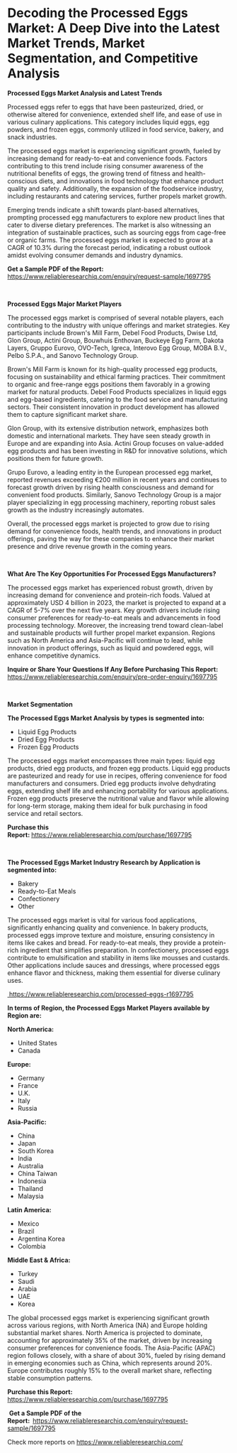 <p><h1>Decoding the Processed Eggs Market: A Deep Dive into the Latest Market Trends, Market Segmentation, and Competitive Analysis</h1></p><p><strong>Processed Eggs Market Analysis and Latest Trends</strong></p>
<p><p>Processed eggs refer to eggs that have been pasteurized, dried, or otherwise altered for convenience, extended shelf life, and ease of use in various culinary applications. This category includes liquid eggs, egg powders, and frozen eggs, commonly utilized in food service, bakery, and snack industries.</p><p>The processed eggs market is experiencing significant growth, fueled by increasing demand for ready-to-eat and convenience foods. Factors contributing to this trend include rising consumer awareness of the nutritional benefits of eggs, the growing trend of fitness and health-conscious diets, and innovations in food technology that enhance product quality and safety. Additionally, the expansion of the foodservice industry, including restaurants and catering services, further propels market growth.</p><p>Emerging trends indicate a shift towards plant-based alternatives, prompting processed egg manufacturers to explore new product lines that cater to diverse dietary preferences. The market is also witnessing an integration of sustainable practices, such as sourcing eggs from cage-free or organic farms. The processed eggs market is expected to grow at a CAGR of 10.3% during the forecast period, indicating a robust outlook amidst evolving consumer demands and industry dynamics.</p></p>
<p><strong>Get a Sample PDF of the Report:&nbsp;</strong> <a href="https://www.reliableresearchiq.com/enquiry/request-sample/1697795?utm_campaign=3055&utm_medium=2&utm_source=Github&utm_content=ia&utm_term=07042025&utm_id=processed-eggs">https://www.reliableresearchiq.com/enquiry/request-sample/1697795</a></p>
<p>&nbsp;</p>
<p><strong>Processed Eggs Major Market Players</strong></p>
<p><p>The processed eggs market is comprised of several notable players, each contributing to the industry with unique offerings and market strategies. Key participants include Brown's Mill Farm, Debel Food Products, Dwise Ltd, Glon Group, Actini Group, Bouwhuis Enthovan, Buckeye Egg Farm, Dakota Layers, Gruppo Eurovo, OVO-Tech, Igreca, Interovo Egg Group, MOBA B.V., Pelbo S.P.A., and Sanovo Technology Group.</p><p>Brown's Mill Farm is known for its high-quality processed egg products, focusing on sustainability and ethical farming practices. Their commitment to organic and free-range eggs positions them favorably in a growing market for natural products. Debel Food Products specializes in liquid eggs and egg-based ingredients, catering to the food service and manufacturing sectors. Their consistent innovation in product development has allowed them to capture significant market share.</p><p>Glon Group, with its extensive distribution network, emphasizes both domestic and international markets. They have seen steady growth in Europe and are expanding into Asia. Actini Group focuses on value-added egg products and has been investing in R&D for innovative solutions, which positions them for future growth.</p><p>Grupo Eurovo, a leading entity in the European processed egg market, reported revenues exceeding €200 million in recent years and continues to forecast growth driven by rising health consciousness and demand for convenient food products. Similarly, Sanovo Technology Group is a major player specializing in egg processing machinery, reporting robust sales growth as the industry increasingly automates.</p><p>Overall, the processed eggs market is projected to grow due to rising demand for convenience foods, health trends, and innovations in product offerings, paving the way for these companies to enhance their market presence and drive revenue growth in the coming years.</p></p>
<p>&nbsp;</p>
<p><strong>What Are The Key Opportunities For Processed Eggs Manufacturers?</strong></p>
<p><p>The processed eggs market has experienced robust growth, driven by increasing demand for convenience and protein-rich foods. Valued at approximately USD 4 billion in 2023, the market is projected to expand at a CAGR of 5-7% over the next five years. Key growth drivers include rising consumer preferences for ready-to-eat meals and advancements in food processing technology. Moreover, the increasing trend toward clean-label and sustainable products will further propel market expansion. Regions such as North America and Asia-Pacific will continue to lead, while innovation in product offerings, such as liquid and powdered eggs, will enhance competitive dynamics.</p></p>
<p><strong>Inquire or Share Your Questions If Any Before Purchasing This Report:</strong> <a href="https://www.reliableresearchiq.com/enquiry/pre-order-enquiry/1697795?utm_campaign=3055&utm_medium=2&utm_source=Github&utm_content=ia&utm_term=07042025&utm_id=processed-eggs">https://www.reliableresearchiq.com/enquiry/pre-order-enquiry/1697795</a></p>
<p>&nbsp;</p>
<p><strong>Market Segmentation</strong></p>
<p><strong>The Processed Eggs Market Analysis by types is segmented into:</strong></p>
<p><ul><li>Liquid Egg Products</li><li>Dried Egg Products</li><li>Frozen Egg Products</li></ul></p>
<p><p>The processed eggs market encompasses three main types: liquid egg products, dried egg products, and frozen egg products. Liquid egg products are pasteurized and ready for use in recipes, offering convenience for food manufacturers and consumers. Dried egg products involve dehydrating eggs, extending shelf life and enhancing portability for various applications. Frozen egg products preserve the nutritional value and flavor while allowing for long-term storage, making them ideal for bulk purchasing in food service and retail sectors.</p></p>
<p><strong>Purchase this Report:&nbsp;</strong><a href="https://www.reliableresearchiq.com/purchase/1697795?utm_campaign=3055&utm_medium=2&utm_source=Github&utm_content=ia&utm_term=07042025&utm_id=processed-eggs">https://www.reliableresearchiq.com/purchase/1697795</a></p>
<p>&nbsp;</p>
<p><strong>The Processed Eggs Market Industry Research by Application is segmented into:</strong></p>
<p><ul><li>Bakery</li><li>Ready-to-Eat Meals</li><li>Confectionery</li><li>Other</li></ul></p>
<p><p>The processed eggs market is vital for various food applications, significantly enhancing quality and convenience. In bakery products, processed eggs improve texture and moisture, ensuring consistency in items like cakes and bread. For ready-to-eat meals, they provide a protein-rich ingredient that simplifies preparation. In confectionery, processed eggs contribute to emulsification and stability in items like mousses and custards. Other applications include sauces and dressings, where processed eggs enhance flavor and thickness, making them essential for diverse culinary uses.</p></p>
<p><a href="https://www.reliableresearchiq.com/processed-eggs-r1697795?utm_campaign=3055&utm_medium=2&utm_source=Github&utm_content=ia&utm_term=07042025&utm_id=processed-eggs">&nbsp;https://www.reliableresearchiq.com/processed-eggs-r1697795</a></p>
<p><strong>In terms of Region, the Processed Eggs Market Players available by Region are:</strong></p>
<p>
    <p> <strong> North America: </strong>
        <ul>
            <li>United States</li>
            <li>Canada</li>
        </ul>
        </p> 
    <p> <strong> Europe: </strong>
        <ul>
            <li>Germany</li>
            <li>France</li>
            <li>U.K.</li>
            <li>Italy</li>
            <li>Russia</li>
        </ul>
        </p> 
    <p> <strong> Asia-Pacific: </strong>
        <ul>
            <li>China</li>
            <li>Japan</li>
            <li>South Korea</li>
            <li>India</li>
            <li>Australia</li>
            <li>China Taiwan</li>
            <li>Indonesia</li>
            <li>Thailand</li>
            <li>Malaysia</li>
        </ul>
        </p> 
    <p> <strong> Latin America: </strong>
        <ul>
            <li>Mexico</li>
            <li>Brazil</li>
            <li>Argentina Korea</li>
            <li>Colombia</li>
        </ul>
        </p> 
    <p> <strong> Middle East & Africa: </strong>
        <ul>
            <li>Turkey</li>
            <li>Saudi</li>
            <li>Arabia</li>
            <li>UAE</li>
            <li>Korea</li>
        </ul>
    </p>
    </p>
<p><p>The global processed eggs market is experiencing significant growth across various regions, with North America (NA) and Europe holding substantial market shares. North America is projected to dominate, accounting for approximately 35% of the market, driven by increasing consumer preferences for convenience foods. The Asia-Pacific (APAC) region follows closely, with a share of about 30%, fueled by rising demand in emerging economies such as China, which represents around 20%. Europe contributes roughly 15% to the overall market share, reflecting stable consumption patterns.</p></p>
<p><strong>Purchase this Report: </strong><a href="https://www.reliableresearchiq.com/purchase/1697795?utm_campaign=3055&utm_medium=2&utm_source=Github&utm_content=ia&utm_term=07042025&utm_id=processed-eggs">https://www.reliableresearchiq.com/purchase/1697795</a></p>
<p>&nbsp;<strong>Get a Sample PDF of the Report:&nbsp;&nbsp;</strong><a href="https://www.reliableresearchiq.com/enquiry/request-sample/1697795?utm_campaign=3055&utm_medium=2&utm_source=Github&utm_content=ia&utm_term=07042025&utm_id=processed-eggs">https://www.reliableresearchiq.com/enquiry/request-sample/1697795</a></p>
<p><strong></strong></p>
<p>Check more reports on <a href="https://www.reliableresearchiq.com/?utm_campaign=3055&utm_medium=2&utm_source=Github&utm_content=ia&utm_term=07042025&utm_id=processed-eggs">https://www.reliableresearchiq.com/</a></p>